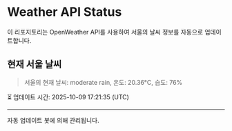 
# Weather API Status

이 리포지토리는 OpenWeather API를 사용하여 서울의 날씨 정보를 자동으로 업데이트합니다.

## 현재 서울 날씨
> 서울의 현재 날씨: moderate rain, 온도: 20.36°C, 습도: 76%

⏳ 업데이트 시간: 2025-10-09 17:21:35 (UTC)

---
자동 업데이트 봇에 의해 관리됩니다.
